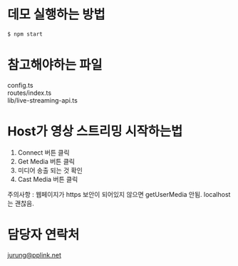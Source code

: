 # 데모 실행하는 방법

```bash
$ npm start
```

# 참고해야하는 파일

config.ts  
routes/index.ts  
lib/live-streaming-api.ts  

# Host가 영상 스트리밍 시작하는법

1. Connect 버튼 클릭
2. Get Media 버튼 클릭
3. 미디어 송출 되는 것 확인
4. Cast Media 버튼 클릭

주의사항 : 웹페이지가 https 보안이 되어있지 않으면 getUserMedia 안됨. localhost는 괜찮음.

# 담당자 연락처

jurung@pplink.net
